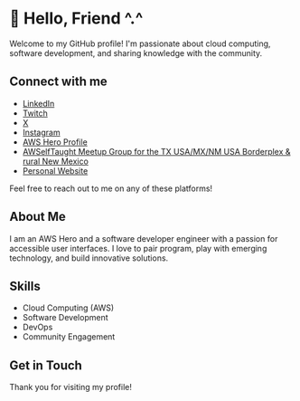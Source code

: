 # 👋 Hello, Friend ^.^

Welcome to my GitHub profile! I'm passionate about cloud computing, software development, and sharing knowledge with the community.

## Connect with me

- [LinkedIn](https://www.linkedin.com/in/bryanChasko)
- [Twitch](https://www.twitch.tv/bryanChasko)
- [X](https://x.com/bryanChasko)
- [Instagram](https://www.instagram.com/bryanChasko)
- [AWS Hero Profile](https://aws.amazon.com/developer/community/heroes/bryan-chasko/)
- [AWSelfTaught Meetup Group for the TX USA/MX/NM USA Borderplex & rural New Mexico](https://meetup.com/AWSelfTaught)
- [Personal Website](https://bryanChasko.com)

Feel free to reach out to me on any of these platforms!

## About Me

I am an AWS Hero and a software developer engineer with a passion for accessible user interfaces. I love to pair program, play with emerging technology, and build innovative solutions.

## Skills

- Cloud Computing (AWS)
- Software Development
- DevOps
- Community Engagement

## Get in Touch

Thank you for visiting my profile!
